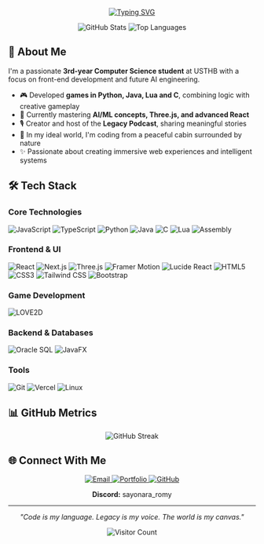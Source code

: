 <p align="center">
  <a href="https://git.io/typing-svg"><img src="https://readme-typing-svg.demolab.com?font=Fira+Code&pause=1000&color=22C55E&center=true&vCenter=true&width=435&lines=Hi%2C+I'm+Xiao+Ro!;Front-End+%26+Games+Developer;Future+AI+Engineer;Podcaster;Nature+Lover" alt="Typing SVG" /></a>
</p>

<div align="center">
  
![GitHub Stats](https://github-readme-stats.vercel.app/api?username=romy-dev-hub&show_icons=true&theme=merko&hide_title=true)
![Top Languages](https://github-readme-stats.vercel.app/api/top-langs/?username=romy-dev-hub&layout=compact&theme=merko&hide_title=true)

</div>

## 🌿 About Me

I'm a passionate **3rd-year Computer Science student** at USTHB with a focus on front-end development and future AI engineering.

- 🎮 Developed **games in Python, Java, Lua and C**, combining logic with creative gameplay
- 🌱 Currently mastering **AI/ML concepts, Three.js, and advanced React**
- 🎙️ Creator and host of the **Legacy Podcast**, sharing meaningful stories
- 🌿 In my ideal world, I'm coding from a peaceful cabin surrounded by nature
- ✨ Passionate about creating immersive web experiences and intelligent systems

## 🛠️ Tech Stack

### Core Technologies
![JavaScript](https://img.shields.io/badge/JavaScript-F7DF1E?style=for-the-badge&logo=javascript&logoColor=black)
![TypeScript](https://img.shields.io/badge/TypeScript-007ACC?style=for-the-badge&logo=typescript&logoColor=white)
![Python](https://img.shields.io/badge/Python-3776AB?style=for-the-badge&logo=python&logoColor=white)
![Java](https://img.shields.io/badge/Java-ED8B00?style=for-the-badge&logo=java&logoColor=white)
![C](https://img.shields.io/badge/C-00599C?style=for-the-badge&logo=c&logoColor=white)
![Lua](https://img.shields.io/badge/Lua-2C2D72?style=for-the-badge&logo=lua&logoColor=white)
![Assembly](https://img.shields.io/badge/Assembly-8E0E80?style=for-the-badge&logo=assembly&logoColor=white)

### Frontend & UI
![React](https://img.shields.io/badge/React-20232A?style=for-the-badge&logo=react&logoColor=61DAFB)
![Next.js](https://img.shields.io/badge/Next.js-000000?style=for-the-badge&logo=next.js&logoColor=white)
![Three.js](https://img.shields.io/badge/Three.js-000000?style=for-the-badge&logo=three.js&logoColor=white)
![Framer Motion](https://img.shields.io/badge/Framer_Motion-0055FF?style=for-the-badge&logo=framer&logoColor=white)
![Lucide React](https://img.shields.io/badge/Lucide_React-22C55E?style=for-the-badge&logo=react&logoColor=white)
![HTML5](https://img.shields.io/badge/HTML5-E34F26?style=for-the-badge&logo=html5&logoColor=white)
![CSS3](https://img.shields.io/badge/CSS3-1572B6?style=for-the-badge&logo=css3&logoColor=white)
![Tailwind CSS](https://img.shields.io/badge/Tailwind_CSS-38B2AC?style=for-the-badge&logo=tailwind-css&logoColor=white)
![Bootstrap](https://img.shields.io/badge/Bootstrap-563D7C?style=for-the-badge&logo=bootstrap&logoColor=white)

### Game Development
![LOVE2D](https://img.shields.io/badge/LÖVE2D-EA316E?style=for-the-badge&logo=love2d&logoColor=white)

### Backend & Databases
![Oracle SQL](https://img.shields.io/badge/Oracle_SQL-F80000?style=for-the-badge&logo=oracle&logoColor=white)
![JavaFX](https://img.shields.io/badge/JavaFX-2C2255?style=for-the-badge)

### Tools
![Git](https://img.shields.io/badge/Git-F05032?style=for-the-badge&logo=git&logoColor=white)
![Vercel](https://img.shields.io/badge/Vercel-000000?style=for-the-badge&logo=vercel&logoColor=white)
![Linux](https://img.shields.io/badge/Linux-FCC624?style=for-the-badge&logo=linux&logoColor=black)


## 📊 GitHub Metrics

<div align="center">
  
![GitHub Streak](https://github-readme-streak-stats.herokuapp.com/?user=romy-dev-hub&theme=merko)

</div>

## 🌐 Connect With Me

<p align="center">
  <a href="mailto:roumaissa.hadibi.dev@gmail.com">
    <img src="https://img.shields.io/badge/Gmail-D14836?style=for-the-badge&logo=gmail&logoColor=white" alt="Email" />
  </a>
  <a href="https://xiao-ro-portfolio.vercel.app/">
    <img src="https://img.shields.io/badge/Portfolio-22C55E?style=for-the-badge&logo=About.me&logoColor=white" alt="Portfolio" />
  </a>
  <a href="https://github.com/romy-dev-hub">
    <img src="https://img.shields.io/badge/GitHub-100000?style=for-the-badge&logo=github&logoColor=white" alt="GitHub" />
  </a>
</p>

<p align="center">
  <b>Discord:</b> sayonara_romy
</p>

---

<p align="center">
  <i>"Code is my language. Legacy is my voice. The world is my canvas."</i>
</p>

<div align="center">
  
![Visitor Count](https://komarev.com/ghpvc/?username=romy-dev-hub&color=22C55E)

</div>